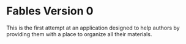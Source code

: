 # Fables Version 0

This is the first attempt at an application designed to help authors
by providing them with a place to organize all their materials.
